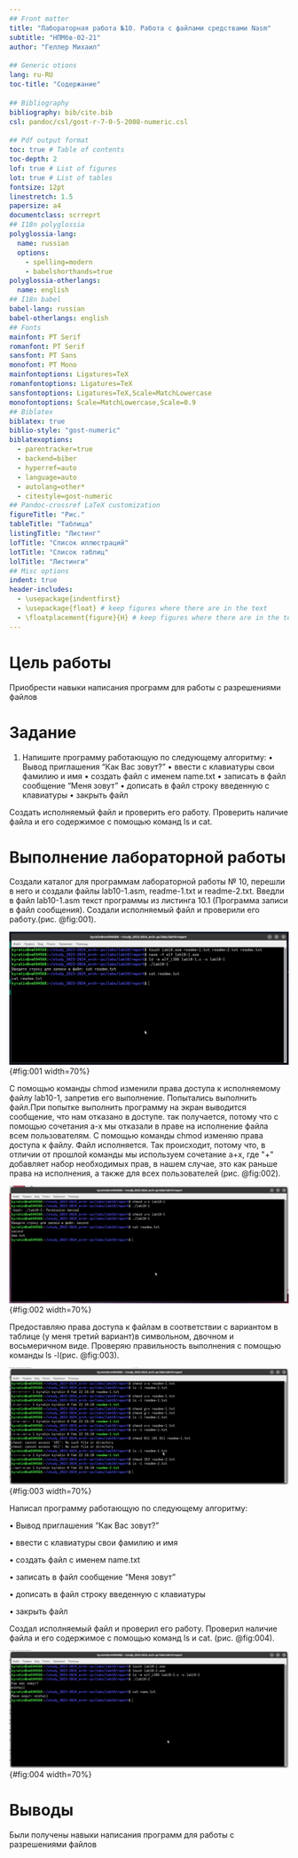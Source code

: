 ```yaml
---
## Front matter
title: "Лабораторная работа №10. Работа с файлами средствами Nasm"
subtitle: "НПМбв-02-21"
author: "Геллер Михаил"

## Generic otions
lang: ru-RU
toc-title: "Содержание"

## Bibliography
bibliography: bib/cite.bib
csl: pandoc/csl/gost-r-7-0-5-2008-numeric.csl

## Pdf output format
toc: true # Table of contents
toc-depth: 2
lof: true # List of figures
lot: true # List of tables
fontsize: 12pt
linestretch: 1.5
papersize: a4
documentclass: scrreprt
## I18n polyglossia
polyglossia-lang:
  name: russian
  options:
	- spelling=modern
	- babelshorthands=true
polyglossia-otherlangs:
  name: english
## I18n babel
babel-lang: russian
babel-otherlangs: english
## Fonts
mainfont: PT Serif
romanfont: PT Serif
sansfont: PT Sans
monofont: PT Mono
mainfontoptions: Ligatures=TeX
romanfontoptions: Ligatures=TeX
sansfontoptions: Ligatures=TeX,Scale=MatchLowercase
monofontoptions: Scale=MatchLowercase,Scale=0.9
## Biblatex
biblatex: true
biblio-style: "gost-numeric"
biblatexoptions:
  - parentracker=true
  - backend=biber
  - hyperref=auto
  - language=auto
  - autolang=other*
  - citestyle=gost-numeric
## Pandoc-crossref LaTeX customization
figureTitle: "Рис."
tableTitle: "Таблица"
listingTitle: "Листинг"
lofTitle: "Список иллюстраций"
lotTitle: "Список таблиц"
lolTitle: "Листинги"
## Misc options
indent: true
header-includes:
  - \usepackage{indentfirst}
  - \usepackage{float} # keep figures where there are in the text
  - \floatplacement{figure}{H} # keep figures where there are in the text
---
```


# Цель работы

Приобрести навыки написания программ для работы с разрешениями файлов

# Задание

1. Напишите программу работающую по следующему алгоритму:
• Вывод приглашения “Как Вас зовут?”
• ввести с клавиатуры свои фамилию и имя
• создать файл с именем name.txt
• записать в файл сообщение “Меня зовут”
• дописать в файл строку введенную с клавиатуры
• закрыть файл

Создать исполняемый файл и проверить его работу. Проверить наличие файла и его
содержимое с помощью команд ls и cat.



# Выполнение лабораторной работы

Создали каталог для программам лабораторной работы № 10, перешли в него и создали файлы lab10-1.asm, readme-1.txt и readme-2.txt. Введли в файл lab10-1.asm текст программы из листинга 10.1 (Программа записи в
файл сообщения). Создали исполняемый файл и проверили его работу.(рис. @fig:001).

![Создание и проверка работы файла записи в файл](image/1.png){#fig:001 width=70%}

С помощью команды chmod изменили права доступа к исполняемому файлу lab10-1, запретив его выполнение. Попытались выполнить файл.При попытке выполнить программу на экран выводится сообщение, что нам отказано в доступе. так получается, потому что с помощью сочетания a-x мы отказали в праве на исполнение файла всем пользователям. С помощью команды chmod изменяю права доступа к файлу. Файл  исполняется. Так происходит, потому что, в отличии от прошлой команды мы используем сочетание a+x, где "+" добавляет набор необходимых прав, в нашем случае, это как раньше права на исполнения, а также для всех пользователей (рис. @fig:002).

![Пример  работы файла при изменении права доступа к нему(сначала запрещение, а потом разрешение) ](image/2.png){#fig:002 width=70%}

Предоставляю права доступа к файлам в соответствии с вариантом в таблице (у меня третий вариант)в символьном, двочном и восьмеричном виде. Проверяю правильность выполнения с помощью команды ls -l(рис. @fig:003).

![Предоставление права доступа к файлам в соответствии с вариантом в таблице (у меня третий вариант)в символьном, двочном и восьмеричном виде](image/3.png){#fig:003 width=70%}

Написал программу работающую по следующему алгоритму:

• Вывод приглашения “Как Вас зовут?”

• ввести с клавиатуры свои фамилию и имя

• создать файл с именем name.txt

• записать в файл сообщение “Меня зовут”

• дописать в файл строку введенную с клавиатуры

• закрыть файл 

Создал исполняемый файл и проверил его работу. Проверил наличие файла и его
содержимое с помощью команд ls и cat. (рис. @fig:004).

![Создание и проверка работы файла записи имени в файл](image/4.png){#fig:004 width=70%}




# Выводы

Были получены навыки написания программ для работы с разрешениями файлов


